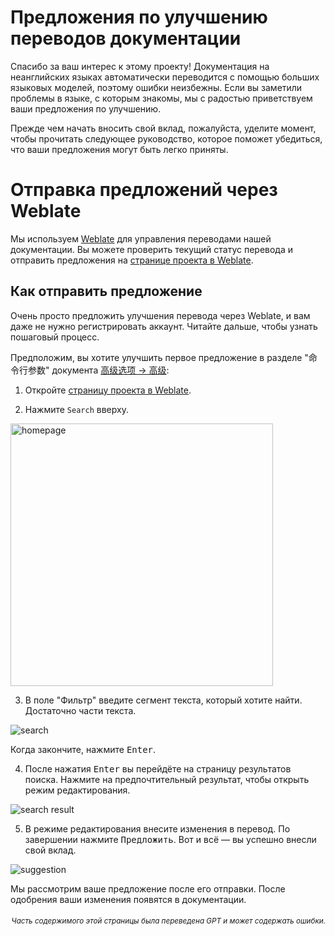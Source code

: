 # Предложения по улучшению переводов документации

Спасибо за ваш интерес к этому проекту! Документация на неанглийских языках автоматически переводится с помощью больших языковых моделей, поэтому ошибки неизбежны. Если вы заметили проблемы в языке, с которым знакомы, мы с радостью приветствуем ваши предложения по улучшению.

Прежде чем начать вносить свой вклад, пожалуйста, уделите момент, чтобы прочитать следующее руководство, которое поможет убедиться, что ваши предложения могут быть легко приняты.

# Отправка предложений через Weblate

Мы используем [Weblate](https://weblate.org/) для управления переводами нашей документации. Вы можете проверить текущий статус перевода и отправить предложения на [странице проекта в Weblate](https://hosted.weblate.org/projects/pdfmathtranslate-next/).

## Как отправить предложение

Очень просто предложить улучшения перевода через Weblate, и вам даже не нужно регистрировать аккаунт. Читайте дальше, чтобы узнать пошаговый процесс.

Предположим, вы хотите улучшить первое предложение в разделе "命令行参数" документа [高级选项 → 高级](docs/en/advanced/advanced.md):

1. Откройте [страницу проекта в Weblate](https://hosted.weblate.org/projects/pdfmathtranslate-next/).

2. Нажмите `Search` вверху.

<img src="./../../images/weblate/homepage.png" width="420px" alt="homepage"/>

3. В поле "Фильтр" введите сегмент текста, который хотите найти. Достаточно части текста.

<img src="./../../images/weblate/search.png" alt="search"/>

Когда закончите, нажмите <kbd>Enter</kbd>.

4. После нажатия <kbd>Enter</kbd> вы перейдёте на страницу результатов поиска. Нажмите на предпочтительный результат, чтобы открыть режим редактирования.

<img src="./../../images/weblate/search-result.png" alt="search result"/>

5. В режиме редактирования внесите изменения в перевод. По завершении нажмите <kbd>Предложить</kbd>. Вот и всё — вы успешно внесли свой вклад.

<img src="./../../images/weblate/suggestion.png" alt="suggestion"/>

Мы рассмотрим ваше предложение после его отправки. После одобрения ваши изменения появятся в документации.

<div align="right"> 
<h6><small>Часть содержимого этой страницы была переведена GPT и может содержать ошибки.</small></h6>